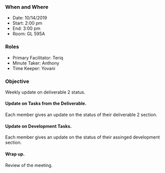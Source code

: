 ### When and Where
* Date: 10/14/2019
* Start: 	2:00 pm
* End:		3:00 pm
* Room: GL 595A

### Roles
* Primary Facilitator:	Teriq
* Minute Taker:	Anthony
* Time Keeper: Yovani

### Objective
Weekly update on deliverable 2 status. 

#### Update on Tasks from the Deliverable.
Each member gives an update on the status of their deliverable 2 section.

#### Update on Development Tasks.
Each member gives an update on the status of their assinged development section.

#### Wrap up.
Review of the meeting.